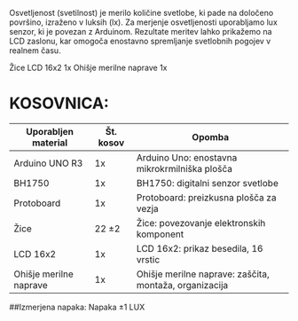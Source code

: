 Osvetljenost (svetilnost) je merilo količine svetlobe, ki pade na določeno površino, izraženo v luksih (lx). Za merjenje osvetljenosti uporabljamo lux senzor, ki je povezan z Arduinom. Rezultate meritev lahko prikažemo na LCD zaslonu, kar omogoča enostavno spremljanje svetlobnih pogojev v realnem času.


Žice
LCD 16x2	1x
Ohišje merilne naprave	1x

# KOSOVNICA: 
| Uporabljen material | Št. kosov | Opomba |
|---|---|---|
| Arduino UNO R3 | 1x | Arduino Uno: enostavna mikrokrmilniška plošča |
| BH1750 | 1x | BH1750: digitalni senzor svetlobe |
| Protoboard | 1x | Protoboard: preizkusna plošča za vezja |
| Žice | 22 ±2 | Žice: povezovanje elektronskih komponent |
| LCD 16x2 | 1x | LCD 16x2: prikaz besedila, 16 vrstic |
| Ohišje merilne naprave | 1x | Ohišje merilne naprave: zaščita, montaža, organizacija |

##Izmerjena napaka:
Napaka ±1 LUX




 


